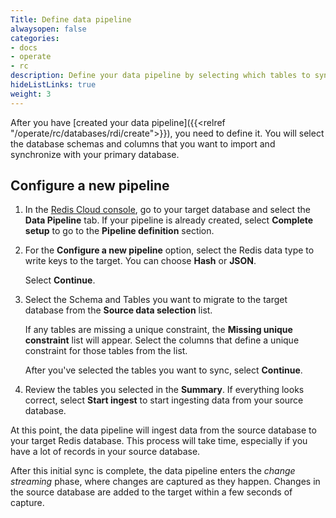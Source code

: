 ```yaml
---
Title: Define data pipeline
alwaysopen: false
categories:
- docs
- operate
- rc
description: Define your data pipeline by selecting which tables to sync.
hideListLinks: true
weight: 3
---
```


After you have [created your data pipeline]({{<relref "/operate/rc/databases/rdi/create">}}), you need to define it. You will select the database schemas and columns that you want to import and synchronize with your primary database.

## Configure a new pipeline

1. In the [Redis Cloud console](https://cloud.redis.io/), go to your target database and select the **Data Pipeline** tab. If your pipeline is already created, select **Complete setup** to go to the **Pipeline definition** section.
1. For the **Configure a new pipeline** option, select the Redis data type to write keys to the target. You can choose **Hash** or **JSON**. 

    Select **Continue**. 
1. Select the Schema and Tables you want to migrate to the target database from the **Source data selection** list.

    If any tables are missing a unique constraint, the **Missing unique constraint** list will appear. Select the columns that define a unique constraint for those tables from the list.

    After you've selected the tables you want to sync, select **Continue**.

1. Review the tables you selected in the **Summary**. If everything looks correct, select **Start ingest** to start ingesting data from your source database. 

At this point, the data pipeline will ingest data from the source database to your target Redis database. This process will take time, especially if you have a lot of records in your source database. 

After this initial sync is complete, the data pipeline enters the *change streaming* phase, where changes are captured as they happen. Changes in the source database are added to the target within a few seconds of capture.